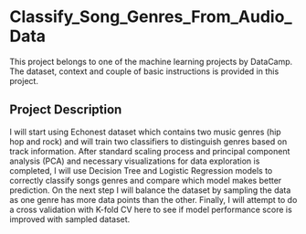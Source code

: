 # Classify_Song_Genres_From_Audio_Data

This project belongs to one of the machine learning projects by DataCamp. The dataset, context and couple of basic instructions is provided in this project.


## Project Description
I will start using Echonest dataset which contains two music genres (hip hop and rock) and will train two classifiers to distinguish genres based on track information. After standard scaling process and principal component analysis (PCA) and necessary visualizations for data exploration is completed, I will use Decision Tree and Logistic Regression models to correctly classify songs genres and compare which model makes better prediction. On the next step I will balance the dataset by sampling the data as one genre has more data points than the other. Finally, I will attempt to do a cross validation with K-fold CV here to see if model performance score is improved with sampled dataset.
